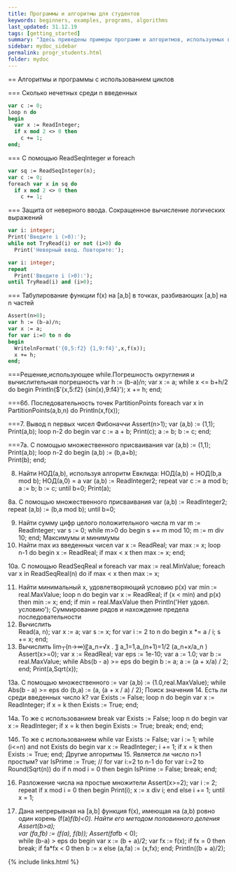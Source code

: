 ```yaml
---
title: Программы и алгоритмы для студентов
keywords: beginners, examples, programs, algorithms
last_updated: 31.12.19
tags: [getting_started]
summary: "Здесь приведены примеры программ и алгоритмов, используемых в курсе Основы программирования для студентов 1 курса ФИИТ мехмата ЮФУ"
sidebar: mydoc_sidebar
permalink: progr_students.html
folder: mydoc
---
```


== Алгоритмы и программы с использованием циклов

=== Сколько нечетных среди n введенных
```pas
var c := 0;
loop n do
begin
  var x := ReadInteger;
  if x mod 2 <> 0 then
    c += 1;
end;
```

=== C помощью ReadSeqInteger и foreach
```pas
var sq := ReadSeqInteger(n);
var c := 0;
foreach var x in sq do
  if x mod 2 <> 0 then
    c += 1;
```

=== Защита от неверного ввода. Сокращенное вычисление логических выражений
```pas
var i: integer;
Print('Введите i (>0):');
while not TryRead(i) or not (i>0) do
  Print('Неверный ввод. Повторите:');

var i: integer;
repeat
  Print('Введите i (>0):');
until TryRead(i) and (i>0);
```

=== Табулирование функции f(x) на [a,b] в точках, разбивающих [a,b] на n частей
```pas
Assert(n>0);
var h := (b-a)/n;
var x := a;
for var i:=0 to n do
begin
  WritelnFormat('{0,5:f2} {1,9:f4}',x,f(x));
  x += h;
end;
```

===Решение,использующее while.Погрешность округления и вычислительная погрешность
var h := (b-a)/n;
var x := a;
while x <= b+h/2 do
begin
  Println($'{x,5:f2} {sin(x),9:f4}');
  x += h;
end;

===6б. Последовательность точек PartitionPoints
foreach var x in PartitionPoints(a,b,n) do
  Println(x,f(x));

===7. Вывод n первых чисел Фибоначчи
Assert(n>1);
var (a,b) := (1,1);
Print(a,b);
loop n-2 do
begin
  var c := a + b;
  Print(c);
  a := b;
  b := c;
end;

===7а. С помощью множественного присваивания
var (a,b) := (1,1);
Print(a,b);
loop n-2 do
begin
  (a,b) := (b,a+b);  
  Print(b);
end;

8. Найти НОД(a,b), используя алгоритм Евклида: НОД(a,b) = НОД(b,a mod b);
         НОД(a,0) = a
var (a,b) := ReadInteger2;
repeat
  var c := a mod b;
  a := b;
  b := c;
until b=0;
Print(a);

8а. С помощью множественного присваивания
var (a,b) := ReadInteger2;
repeat
  (a,b) := (b,a mod b);
until b=0;

9. Найти сумму цифр целого положительного числа m
var m := ReadInteger;
var s := 0;
while m>0 do
begin
  s += m mod 10;
  m := m div 10;
end;
Максимумы и минимумы
10. Найти max из введенных чисел
var x := ReadReal;
var max := x;
loop n-1 do
begin
  x := ReadReal;
  if max < x then
    max := x;
end;

10a. C помощью ReadSeqReal и foreach 
var max := real.MinValue;
foreach var x in ReadSeqReal(n) do
  if max < x then
    max := x;

11. Найти минимальный x, удовлетворяющий условию p(x)
var min := real.MaxValue;
loop n do
begin
  var x := ReadReal;
  if (x < min) and p(x) then
    min := x;
end;
if min = real.MaxValue then 
  Println('Нет удовл. условию');
Суммирование рядов и нахождение предела последовательности
12. Вычислить  
Read(a, n);
var x := a;
var s := x;
for var i := 2 to n do
begin
  x *= a / i;
  s += x;
end;
13. Вычислить lim┬(n→∞)⁡〖a_n=√x  .   〗
a_1=1,a_(n+1)=1/2 (a_n+x/a_n )    
Assert(x>=0);
var x := ReadReal;
var eps := 1e-10;
var a := 1.0;
var b := real.MaxValue;
while Abs(b - a) >= eps do
begin
  b := a;
  a := (a + x/a) / 2;
end;
Print(a,Sqrt(x));

13а. С помощью множественного :=
var (a,b) := (1.0,real.MaxValue);
while Abs(b - a) >= eps do
  (b,a) := (a, (a + x / a) / 2);
Поиск значения
14. Есть ли среди введенных число k?
var Exists := False;
loop n do
begin
  var x := ReadInteger;
  if x = k then
    Exists := True;
end;

14a. То же с использованием break
var Exists := False;
loop n do
begin
  var x := ReadInteger;
  if x = k then
  begin
    Exists := True;
    break;
  end;
end;

14б. То же с использованием while
var Exists := False;
var i := 1;
while (i<=n) and not Exists do
begin
  var x := ReadInteger;
  i += 1;
  if x = k then
    Exists := True;
end;
Другие алгоритмы
15. Является ли число n>1 простым?
var IsPrime := True;
// for var i:=2 to n-1 do 
for var i:=2 to Round(Sqrt(n)) do
  if n mod i = 0 then
  begin
    IsPrime := False;
    break;
  end;

16. Разложение числа на простые множители
Assert(x>=2);
var i := 2;
repeat
  if x mod i = 0 then
  begin
    Print(i);
    x := x div i;
  end
  else i += 1;
until x = 1;

17. Дана непрерывная на [a,b] функция f(x), имеющая на (a,b) ровно один корень (f(a)*f(b)<0). Найти его методом половинного деления
Assert(b>a);  
var (fa,fb) := (f(a), f(b));
Assert(fa*fb < 0);  
while (b-a) > eps do
begin
  var x := (b + a)/2;
  var fx := f(x);
  if fx = 0 then
      break;
  if fa*fx < 0 then
    b := x
  else (a,fa) := (x,fx);
end;
Println((b + a)/2);


{% include links.html %}
